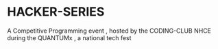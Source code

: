 # HACKER-SERIES
A Competitive Programming event , hosted by the CODING-CLUB NHCE during the QUANTUMx , a national tech fest
